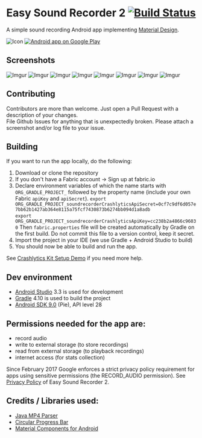 # Easy Sound Recorder 2 [![Build Status](https://travis-ci.com/naXa777/SoundRecorder.svg?branch=master)](https://travis-ci.com/naXa777/SoundRecorder)

A simple sound recording Android app implementing <a href="https://material.io/">Material Design</a>.

![Icon](https://github.com/naXa777/SoundRecorder/blob/master/app/src/main/res/mipmap-hdpi/ic_launcher.png) [![Android app on Google Play](https://developer.android.com/images/brand/en_app_rgb_wo_60.png)](https://play.google.com/store/apps/details?id=by.naxa.soundrecorder)

## Screenshots

![Imgur](https://i.imgur.com/wxCXesJl.png) ![Imgur](https://i.imgur.com/86sehcjl.png)
![Imgur](https://i.imgur.com/p9Pn9Qgl.png) ![Imgur](https://i.imgur.com/LthDOjHl.png)
![Imgur](https://i.imgur.com/KCODDi8l.png) ![Imgur](https://i.imgur.com/rxeQUDIl.png)
![Imgur](https://i.imgur.com/U6w7dnXl.png) ![Imgur](https://i.imgur.com/ZGRnroNl.png)

## Contributing

Contributors are more than welcome. Just open a Pull Request with a description of your changes.  
File Github Issues for anything that is unexpectedly broken. Please attach a screenshot and/or log file to your issue.

## Building

If you want to run the app locally, do the following:

1. Download or clone the repository
2. If you don't have a Fabric account -> Sign up at fabric.io
3. Declare environment variables of which the name starts with `ORG_GRADLE_PROJECT_` followed by the property name (include your own Fabric `apiKey` and `apiSecret`).
     `export ORG_GRADLE_PROJECT_soundrecorderCrashlyticsApiSecret=0cf7c9df6d057e7bb62b1427ab364e8115a75fcf7430873b6274bb094d1a8adb`   
     `export ORG_GRADLE_PROJECT_soundrecorderCrashlyticsApiKey=cc238b2a4866c96030`
   Then `fabric.properties` file will be created automatically by Gradle on the first build. Do not commit this file to a version control, keep it secret.
4. Import the project in your IDE (we use Gradle + Android Studio to build)
5. You should now be able to build and run the app.

See [Crashlytics Kit Setup Demo](https://github.com/plastiv/CrashlyticsDemo) if you need more help.

## Dev environment

- [Android Studio](https://developer.android.com/studio/preview/) 3.3 is used for development
- [Gradle](https://gradle.org/install/) 4.10 is used to build the project
- [Android SDK 9.0](https://developer.android.com/studio/releases/platforms#9.0) (Pie), API level 28

## Permissions needed for the app are:

- record audio
- write to external storage (to store recordings)
- read from external storage (to playback recordings)
- internet access (for stats collection)

Since February 2017 Google enforces a strict privacy policy requirement for apps using sensitive permissions (the RECORD_AUDIO permission). See [Privacy Policy](https://soundrecorder.bitbucket.io/privacy_policy.html) of Easy Sound Recorder 2.

## Credits / Libraries used:

- [Java MP4 Parser](https://github.com/sannies/mp4parser)
- [Circular Progress Bar](https://github.com/yuriy-budiyev/circular-progress-bar)
- [Material Components for Android](https://github.com/material-components/material-components-android)
